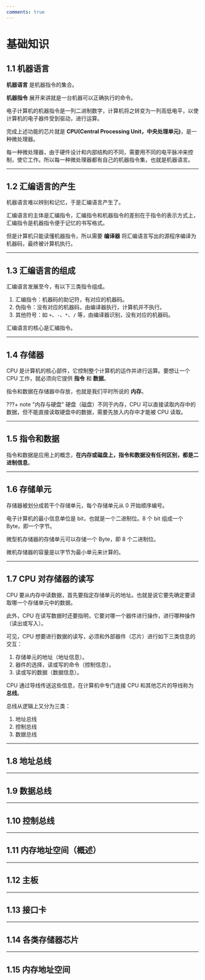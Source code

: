 ```yaml
---
comments: true
---
```


# 基础知识

## 1.1 机器语言

**机器语言** 是机器指令的集合。

**机器指令** 展开来讲就是一台机器可以正确执行的命令。

电子计算机的机器指令是一列二进制数字，计算机将之转变为一列高低电平，以使计算机的电子器件受到驱动，进行运算。

完成上述功能的芯片就是 **CPU(Central Processing Unit，中央处理单元)**，是一种微处理器。

每一种微处理器，由于硬件设计和内部结构的不同，需要用不同的电平脉冲来控制，使它工作。所以每一种微处理器都有自己的机器指令集，也就是机器语言。

---

## 1.2 汇编语言的产生

机器语言难以辨别和记忆，于是汇编语言产生了。

汇编语言的主体是汇编指令，汇编指令和机器指令的差别在于指令的表示方式上，汇编指令是机器指令便于记忆的书写格式。

但是计算机只能读懂机器指令，所以需要 **编译器** 将汇编语言写出的源程序编译为机器码，最终被计算机执行。

---

## 1.3 汇编语言的组成

汇编语言发展至今，有以下三类指令组成。

1. 汇编指令：机器码的助记符，有对应的机器码。
2. 伪指令：没有对应的机器码，由编译器执行，计算机并不执行。
3. 其他符号：如 `+`、`-`、`*`、`/` 等，由编译器识别，没有对应的机器码。

汇编语言的核心是汇编指令。

---

## 1.4 存储器

CPU 是计算机的核心部件，它控制整个计算机的运作并进行运算。要想让一个 CPU 工作，就必须向它提供 **指令** 和 **数据**。

指令和数据在存储器中存放，也就是我们平时所说的 **内存**。

???+ note "内存与硬盘"
    硬盘（磁盘）不同于内存，CPU 可以直接读取内存中的数据，但不能直接读取硬盘中的数据，需要先放入内存中才能被 CPU 读取。
    
---

## 1.5 指令和数据

指令和数据是应用上的概念，**在内存或磁盘上，指令和数据没有任何区别，都是二进制信息**。

---

## 1.6 存储单元

存储器被划分成若干个存储单元，每个存储单元从 0 开始顺序编号。

电子计算机的最小信息单位是 bit，也就是一个二进制位。8 个 bit 组成一个 Byte，即一个字节。

微型机存储器的存储单元可以存储一个 Byte，即 8 个二进制位。

微机存储器的容量是以字节为最小单元来计算的。

---

## 1.7 CPU 对存储器的读写

CPU 要从内存中读数据，首先要指定存储单元的地址。也就是说它要先确定要读取哪一个存储单元中的数据。

此外，CPU 在读写数据时还要指明，它要对哪一个器件进行操作，进行哪种操作（读出或写入）。

可见，CPU 想要进行数据的读写，必须和外部器件（芯片）进行如下三类信息的交互：

1. 存储单元的地址（地址信息）。
2. 器件的选择，读或写的命令（控制信息）。
3. 读或写的数据（数据信息）。

CPU 通过导线传送这些信息，在计算机中专门连接 CPU 和其他芯片的导线称为 **总线**。

总线从逻辑上又分为三类：

1. 地址总线
2. 控制总线
3. 数据总线

---

## 1.8 地址总线



---

## 1.9 数据总线

---

## 1.10 控制总线

---

## 1.11 内存地址空间（概述）

---

## 1.12 主板

---

## 1.13 接口卡

---

## 1.14 各类存储器芯片

---

## 1.15 内存地址空间